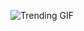 
<!-- GIF_SECTION -->
![Trending GIF](https://media2.giphy.com/media/v1.Y2lkPThiYjIxNzcyMTZ4emRlN3BudjE5cXRlNjUybThuazloeGtydXpwMnV0cWR1bWVxcCZlcD12MV9naWZzX3NlYXJjaCZjdD1n/aHiv481xki1WdhQonS/giphy.gif)
<!-- END_GIF_SECTION -->
